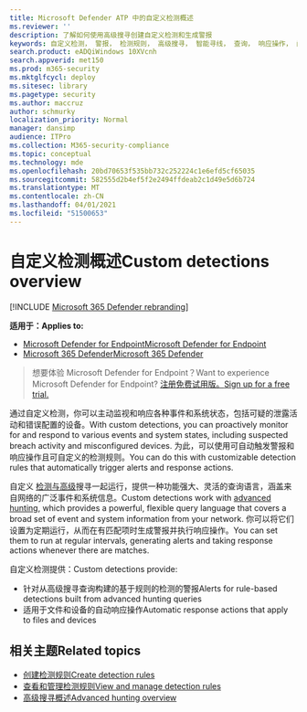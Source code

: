 ```yaml
---
title: Microsoft Defender ATP 中的自定义检测概述
ms.reviewer: ''
description: 了解如何使用高级搜寻创建自定义检测和生成警报
keywords: 自定义检测， 警报， 检测规则， 高级搜寻， 智能寻线， 查询， 响应操作， 间隔， mdatp， microsoft defender atp
search.product: eADQiWindows 10XVcnh
search.appverid: met150
ms.prod: m365-security
ms.mktglfcycl: deploy
ms.sitesec: library
ms.pagetype: security
ms.author: maccruz
author: schmurky
localization_priority: Normal
manager: dansimp
audience: ITPro
ms.collection: M365-security-compliance
ms.topic: conceptual
ms.technology: mde
ms.openlocfilehash: 20bd70653f535bb732c252224c1e6efd5cf65035
ms.sourcegitcommit: 582555d2b4ef5f2e2494ffdeab2c1d49e5d6b724
ms.translationtype: MT
ms.contentlocale: zh-CN
ms.lasthandoff: 04/01/2021
ms.locfileid: "51500653"
---
```

# <a name="custom-detections-overview"></a><span data-ttu-id="ba505-104">自定义检测概述</span><span class="sxs-lookup"><span data-stu-id="ba505-104">Custom detections overview</span></span>

[!INCLUDE [Microsoft 365 Defender rebranding](../../includes/microsoft-defender.md)]

<span data-ttu-id="ba505-105">**适用于：**</span><span class="sxs-lookup"><span data-stu-id="ba505-105">**Applies to:**</span></span>
- [<span data-ttu-id="ba505-106">Microsoft Defender for Endpoint</span><span class="sxs-lookup"><span data-stu-id="ba505-106">Microsoft Defender for Endpoint</span></span>](https://go.microsoft.com/fwlink/p/?linkid=2154037)
- [<span data-ttu-id="ba505-107">Microsoft 365 Defender</span><span class="sxs-lookup"><span data-stu-id="ba505-107">Microsoft 365 Defender</span></span>](https://go.microsoft.com/fwlink/?linkid=2118804)

> <span data-ttu-id="ba505-108">想要体验 Microsoft Defender for Endpoint？</span><span class="sxs-lookup"><span data-stu-id="ba505-108">Want to experience Microsoft Defender for Endpoint?</span></span> [<span data-ttu-id="ba505-109">注册免费试用版。</span><span class="sxs-lookup"><span data-stu-id="ba505-109">Sign up for a free trial.</span></span>](https://www.microsoft.com/microsoft-365/windows/microsoft-defender-atp?ocid=docs-wdatp-exposedapis-abovefoldlink)


<span data-ttu-id="ba505-110">通过自定义检测，你可以主动监视和响应各种事件和系统状态，包括可疑的泄露活动和错误配置的设备。</span><span class="sxs-lookup"><span data-stu-id="ba505-110">With custom detections, you can proactively monitor for and respond to various events and system states, including suspected breach activity and misconfigured devices.</span></span> <span data-ttu-id="ba505-111">为此，可以使用可自动触发警报和响应操作且可自定义的检测规则。</span><span class="sxs-lookup"><span data-stu-id="ba505-111">You can do this with customizable detection rules that automatically trigger alerts and response actions.</span></span>

<span data-ttu-id="ba505-112">自定义 [检测与高级](advanced-hunting-overview.md)搜寻一起运行，提供一种功能强大、灵活的查询语言，涵盖来自网络的广泛事件和系统信息。</span><span class="sxs-lookup"><span data-stu-id="ba505-112">Custom detections work with [advanced hunting](advanced-hunting-overview.md), which provides a powerful, flexible query language that covers a broad set of event and system information from your network.</span></span> <span data-ttu-id="ba505-113">你可以将它们设置为定期运行，从而在有匹配项时生成警报并执行响应操作。</span><span class="sxs-lookup"><span data-stu-id="ba505-113">You can set them to run at regular intervals, generating alerts and taking response actions whenever there are matches.</span></span>

<span data-ttu-id="ba505-114">自定义检测提供：</span><span class="sxs-lookup"><span data-stu-id="ba505-114">Custom detections provide:</span></span>
- <span data-ttu-id="ba505-115">针对从高级搜寻查询构建的基于规则的检测的警报</span><span class="sxs-lookup"><span data-stu-id="ba505-115">Alerts for rule-based detections built from advanced hunting queries</span></span>
- <span data-ttu-id="ba505-116">适用于文件和设备的自动响应操作</span><span class="sxs-lookup"><span data-stu-id="ba505-116">Automatic response actions that apply to files and devices</span></span>

## <a name="related-topics"></a><span data-ttu-id="ba505-117">相关主题</span><span class="sxs-lookup"><span data-stu-id="ba505-117">Related topics</span></span>
- [<span data-ttu-id="ba505-118">创建检测规则</span><span class="sxs-lookup"><span data-stu-id="ba505-118">Create detection rules</span></span>](custom-detection-rules.md)
- [<span data-ttu-id="ba505-119">查看和管理检测规则</span><span class="sxs-lookup"><span data-stu-id="ba505-119">View and manage detection rules</span></span>](custom-detections-manage.md)
- [<span data-ttu-id="ba505-120">高级搜寻概述</span><span class="sxs-lookup"><span data-stu-id="ba505-120">Advanced hunting overview</span></span>](advanced-hunting-overview.md)
